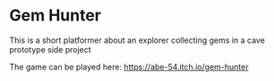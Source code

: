 # Gem Hunter
This is a short platformer about an explorer collecting gems in a cave prototype side project

The game can be played here: https://abe-54.itch.io/gem-hunter
